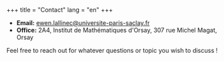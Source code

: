 +++
title = "Contact"
lang = "en"
+++

* **Email:** [ewen.lallinec@universite-paris-saclay.fr](mailto:ewen.lallinec@universite-paris-saclay.fr)
* **Office:** 2A4, Institut de Mathématiques d'Orsay, 307 rue Michel Magat, Orsay

Feel free to reach out for whatever questions or topic you wish to discuss !


